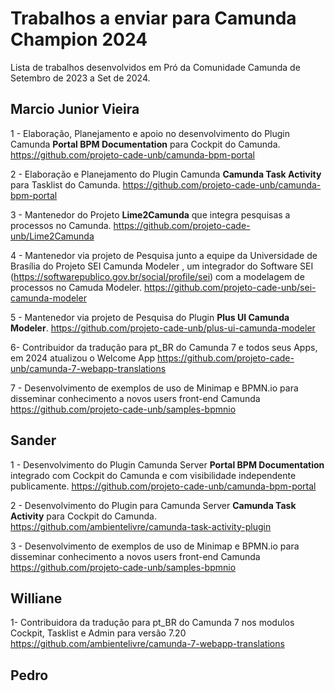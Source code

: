 # Trabalhos a enviar para Camunda Champion 2024
Lista de trabalhos desenvolvidos em Pró da Comunidade Camunda  de Setembro de 2023 a Set de 2024.

## Marcio Junior Vieira

1 - Elaboração, Planejamento e apoio no desenvolvimento do Plugin Camunda **Portal BPM Documentation** para Cockpit do Camunda.
https://github.com/projeto-cade-unb/camunda-bpm-portal 

2 - Elaboração e Planejamento do Plugin Camunda **Camunda Task Activity** para Tasklist do Camunda.
https://github.com/projeto-cade-unb/camunda-bpm-portal

3 - Mantenedor do Projeto **Lime2Camunda** que integra pesquisas a processos no Camunda.
https://github.com/projeto-cade-unb/Lime2Camunda

4 - Mantenedor via projeto de Pesquisa junto a equipe da Universidade de Brasília do Projeto SEI Camunda Modeler , um integrador do Software SEI (https://softwarepublico.gov.br/social/profile/sei) com a modelagem de processos no Camuda Modeler.
https://github.com/projeto-cade-unb/sei-camunda-modeler

5 - Mantenedor via projeto de Pesquisa do Plugin **Plus UI Camunda Modeler**.
https://github.com/projeto-cade-unb/plus-ui-camunda-modeler


6- Contribuidor da tradução para pt_BR do Camunda 7 e todos seus Apps, em 2024 atualizou o Welcome App
https://github.com/projeto-cade-unb/camunda-7-webapp-translations

7 - Desenvolvimento de exemplos de uso de Minimap e BPMN.io para disseminar conhecimento a novos users front-end Camunda 
https://github.com/projeto-cade-unb/samples-bpmnio


## Sander
1 - Desenvolvimento do Plugin Camunda Server **Portal BPM Documentation** integrado com Cockpit do Camunda e com visibilidade independente publicamente.
https://github.com/projeto-cade-unb/camunda-bpm-portal

2 - Desenvolvimento do Plugin para Camunda Server **Camunda Task Activity** para Cockpit do Camunda.
https://github.com/ambientelivre/camunda-task-activity-plugin

3 - Desenvolvimento de exemplos de uso de Minimap e BPMN.io para disseminar conhecimento a novos users front-end Camunda 
https://github.com/projeto-cade-unb/samples-bpmnio

## Williane 

1- Contribuidora da tradução para pt_BR do Camunda 7 nos modulos Cockpit, Tasklist e Admin para versão 7.20 
https://github.com/ambientelivre/camunda-7-webapp-translations


## Pedro

